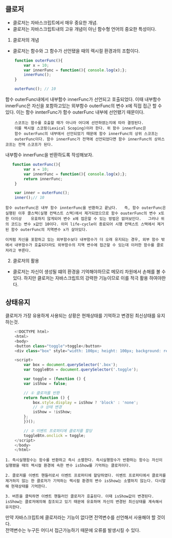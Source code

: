 ## 클로저

- 클로저는 자바스크립트에서 매우 중요한 개념.    
- 클로저는 자바스크립트내의 고유 개념이 아닌 함수형 언어의 중요한 특성이다.

1. 클로저의 개념
- 클로저는 함수와 그 함수가 선언됐을 때의 렉시컬 환경과의 조합이다.

```javascript
    function outerFunc(){
        var x = 10;
        var innerFunc = function(){ console.log(x);};
        innerFunc();
    }

    outerFunc(); // 10
```

함수 outerFunc내에서 내부함수 innerFunc가 선언되고 호출되었다. 이때 내부함수 innerFunc은 자신을 포함하고있는 외부함수 outerFunc의 변수 x에 직접 접근 할 수 있다. 이는 함수 innterFunc가 함수 outerFunc 내부에 선언됐기 때문이다.


```
    스코프는 함수를 호출할 때가 아니라 어디에 선언하였는지에 따라 결정된다.   
    이를 렉시컬 스코핑(Lexical Scoping)이라 한다. 위 함수 innerFunc은   
    함수 outerFunc의 내부에서 선언되었기 때문에 함수 innerFunc의 상위 스코프는
    outerFunc이다. 함수 innerFunc가 전역에 선언되었다면 함수 innerFunc의 상위스코프는 전역 스코프가 된다.
```


내부함수 innerFunc을 반환하도록 작성해보자.

```javascript
   function outerFunc(){
        var x = 10;
        var innerFunc = function(){ console.log(x);};
        return innerFunc;
    }

    var inner = outerFunc();
    inner();// 10

```

```
함수 outerFunc은 내부 함수 innterFunc을 반환하고 끝났다.   즉, 함수 outerFunc은 실행된 이후 콜스택(실행 컨텍스트 스택)에서 제거되었으므로 함수 ouuterFunc의 변수 x또한 더이상    유효하지 않게되어 변수 x에 접은할 수 있는 방법은 없어보인다.   그러나 위의 코드는 변수 x값인 10이다. 이미 life-cycle이 종료되어 시행 컨텍스트 스택에서 제거된 함수 outerFunc의 지역변수 x가 살아있다.
```

```
이처럼 자신을 포함하고 있는 외부함수보다 내부함수가 더 오래 유지되는 경우, 외부 함수 밖에서 내부함수가 호출되더라도 외부함수의 지역 변수에 접근할 수 있는데 이러한 함수를 클로저라고 부른다.
```


2. 클로저의 활용

- 클로저는 자신이 생성될 떄의 환경을 기억해야하므로 메모리 차원에서 손해를 볼 수 있다. 하지만 클로저는 자바스크립트의 강력한 기능이므로 이를 적극 활용 하여야한다.

## 상태유지

클로저가 가장 유용하게 사용되는 상황은 현재상태를 기억하고 변경된 최신상태를 유지하는것.


```javascript
    <!DOCTYPE html>
    <html>
    <body>
    <button class="toggle">toggle</button>
    <div class="box" style="width: 100px; height: 100px; background: red;"></div>

    <script>
        var box = document.querySelector('.box');
        var toggleBtn = document.querySelector('.toggle');

        var toggle = (function () {
        var isShow = false;

        // ① 클로저를 반환
        return function () {
            box.style.display = isShow ? 'block' : 'none';
            // ③ 상태 변경
            isShow = !isShow;
        };
        })();

        // ② 이벤트 프로퍼티에 클로저를 할당
        toggleBtn.onclick = toggle;
    </script>
    </body>
    </html>
```

```
1. 즉시실행함수는 함수를 반환하고 즉시 소멸한다. 즉시실행함수가 반환하는 함수는 자신이 실행됐을 때의 렉시컬 환경에 속한 변수 isShow를 기억하는 클로저이다.

2. 클로저를 이벤트 핸들러로서 이벤트 프로퍼티에 할당하였다. 이벤트 프로퍼티에서 클로저를 제거하지 않는 한 클로저가 기억하는 렉시컬 환경의 변수 isShow는 소멸하지 않는다. 다시말해 현재상태를 기억한다.

3. 버튼을 클릭하면 이벤트 핸들러인 클로저가 호출된다. 이때 isShow값이 변경된다. isShow는 클로저에의해 참조되고 있기 때문에 유효하며 자신의 변경된 최신상태를 계속해서 유지한다.

```

만약 자바스크립트에 클로저라는 기능이 없다면 전역변수를 선언해서 사용해야 할 것이다.   
전역변수는 누구든 어디서 접근가능하기 때문에 오류를 발생시킬 수 있다.